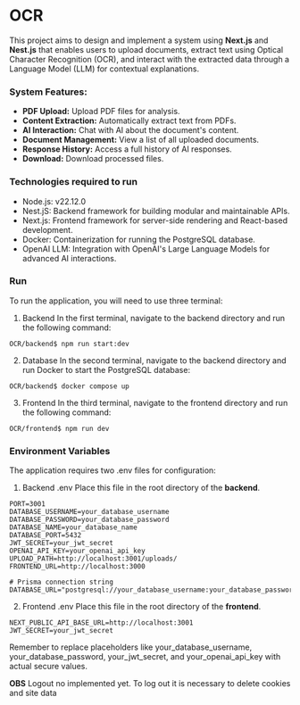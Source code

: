 # OCR

This project aims to design and implement a system using **Next.js** and **Nest.js** that enables users to upload documents, extract text using Optical Character Recognition (OCR), and interact with the extracted data through a Language Model (LLM) for contextual explanations.

 ### System Features:
- **PDF Upload:** Upload PDF files for analysis.
- **Content Extraction:** Automatically extract text from PDFs.
- **AI Interaction:** Chat with AI about the document's content.
- **Document Management:** View a list of all uploaded documents.
- **Response History:** Access a full history of AI responses.
- **Download:** Download processed files.

### Technologies required to run
- Node.js: v22.12.0
- Nest.jS: Backend framework for building modular and maintainable APIs.
- Next.js: Frontend framework for server-side rendering and React-based development.
- Docker: Containerization for running the PostgreSQL database.
- OpenAI LLM: Integration with OpenAI's Large Language Models for advanced AI interactions.

### Run
To run the application, you will need to use three terminal:

1. Backend
In the first terminal, navigate to the backend directory and run the following command:
```
OCR/backend$ npm run start:dev
```

2. Database
In the second terminal, navigate to the backend directory and run Docker to start the PostgreSQL database:
```
OCR/backend$ docker compose up
```

3. Frontend
In the third terminal, navigate to the frontend directory and run the following command:
```
OCR/frontend$ npm run dev
```



### Environment Variables
The application requires two .env files for configuration:

1. Backend .env
Place this file in the root directory of the **backend**.

```env
PORT=3001  
DATABASE_USERNAME=your_database_username  
DATABASE_PASSWORD=your_database_password  
DATABASE_NAME=your_database_name  
DATABASE_PORT=5432  
JWT_SECRET=your_jwt_secret  
OPENAI_API_KEY=your_openai_api_key  
UPLOAD_PATH=http://localhost:3001/uploads/  
FRONTEND_URL=http://localhost:3000  

# Prisma connection string  
DATABASE_URL="postgresql://your_database_username:your_database_password@localhost:5432/your_database_name"  
```

2. Frontend .env
Place this file in the root directory of the **frontend**.
```env
NEXT_PUBLIC_API_BASE_URL=http://localhost:3001  
JWT_SECRET=your_jwt_secret  
```
Remember to replace placeholders like your_database_username, your_database_password, your_jwt_secret, and your_openai_api_key with actual secure values.

**OBS** Logout no implemented yet.
To log out it is necessary to delete cookies and site data
